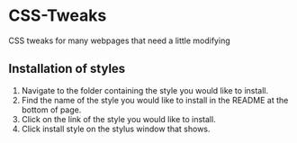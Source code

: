 # CSS-Tweaks
CSS tweaks for many webpages that need a little modifying

## Installation of styles
1. Navigate to the folder containing the style you would like to install.
2. Find the name of the style you would like to install in the README at the bottom of page.
3. Click on the link of the style you would like to install.
4. Click install style on the stylus window that shows.
